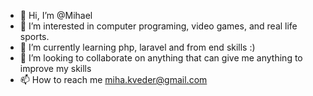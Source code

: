 - 👋 Hi, I’m @Mihael  
- 👀 I’m interested in computer programing, video games, and real life sports.
- 🌱 I’m currently learning php, laravel and from end skills :)
- 💞️ I’m looking to collaborate on anything that can give me anything to improve my skills 
- 📫 How to reach me miha.kveder@gmail.com 

<!---
Lambaro/Lambaro is a ✨ special ✨ repository because its `README.md` (this file) appears on your GitHub profile.
You can click the Preview link to take a look at your changes.
--->

